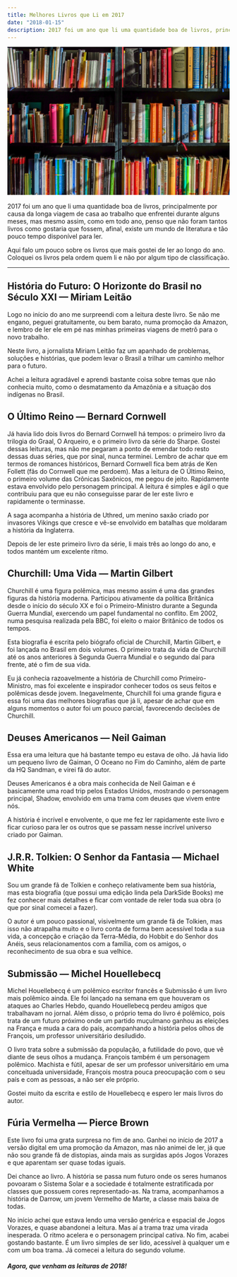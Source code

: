 ```yaml
---
title: Melhores Livros que Li em 2017
date: "2018-01-15"
description: 2017 foi um ano que li uma quantidade boa de livros, principalmente por causa da longa viagem de casa ao trabalho, mas mesmo assim, como em todo ano, penso que não foram tantos livros como gostaria que fossem, afinal, existe um mundo de literatura e tão pouco tempo disponível para ler. Aqui falo um pouco sobre os livros que mais gostei de ler ao longo do ano.
---
```


![Livros](./cover.jpeg)

2017 foi um ano que li uma quantidade boa de livros, principalmente por causa da longa viagem de casa ao trabalho que enfrentei durante alguns meses, mas mesmo assim, como em todo ano, penso que não foram tantos livros como gostaria que fossem, afinal, existe um mundo de literatura e tão pouco tempo disponível para ler.

Aqui falo um pouco sobre os livros que mais gostei de ler ao longo do ano. Coloquei os livros pela ordem quem li e não por algum tipo de classificação.

---

## História do Futuro: O Horizonte do Brasil no Século XXI — Miriam Leitão

Logo no início do ano me surpreendi com a leitura deste livro. Se não me engano, peguei gratuitamente, ou bem barato, numa promoção da Amazon, e lembro de ler ele em pé nas minhas primeiras viagens de metrô para o novo trabalho.

Neste livro, a jornalista Miriam Leitão faz um apanhado de problemas, soluções e histórias, que podem levar o Brasil a trilhar um caminho melhor para o futuro.

Achei a leitura agradável e aprendi bastante coisa sobre temas que não conhecia muito, como o desmatamento da Amazônia e a situação dos indígenas no Brasil.

## O Último Reino — Bernard Cornwell

Já havia lido dois livros do Bernard Cornwell há tempos: o primeiro livro da trilogia do Graal, O Arqueiro, e o primeiro livro da série do Sharpe. Gostei dessas leituras, mas não me pegaram a ponto de emendar todo resto dessas duas séries, que por sinal, nunca terminei. Lembro de achar que em termos de romances históricos, Bernard Cornwell fica bem atrás de Ken Follett (fãs do Cornwell que me perdoem). Mas a leitura de O Último Reino, o primeiro volume das Crônicas Saxônicos, me pegou de jeito. Rapidamente estava envolvido pelo personagem principal. A leitura é simples e ágil o que contribuiu para que eu não conseguisse parar de ler este livro e rapidamente o terminasse.

A saga acompanha a história de Uthred, um menino saxão criado por invasores Vikings que cresce e vê-se envolvido em batalhas que moldaram a história da Inglaterra.

Depois de ler este primeiro livro da série, li mais três ao longo do ano, e todos mantém um excelente ritmo.

## Churchill: Uma Vida — Martin Gilbert

Churchill é uma figura polêmica, mas mesmo assim é uma das grandes figuras da história moderna. Participou ativamente da política Britânica desde o início do século XX e foi o Primeiro-Ministro durante a Segunda Guerra Mundial, exercendo um papel fundamental no conflito. Em 2002, numa pesquisa realizada pela BBC, foi eleito o maior Britânico de todos os tempos.

Esta biografia é escrita pelo biógrafo oficial de Churchill, Martin Gilbert, e foi lançada no Brasil em dois volumes. O primeiro trata da vida de Churchill até os anos anteriores à Segunda Guerra Mundial e o segundo daí para frente, até o fim de sua vida.

Eu já conhecia razoavelmente a história de Churchill como Primeiro-Ministro, mas foi excelente e inspirador conhecer todos os seus feitos e polêmicas desde jovem. Inegavelmente, Churchill foi uma grande figura e essa foi uma das melhores biografias que já li, apesar de achar que em alguns momentos o autor foi um pouco parcial, favorecendo decisões de Churchill.

## Deuses Americanos — Neil Gaiman

Essa era uma leitura que há bastante tempo eu estava de olho. Já havia lido um pequeno livro de Gaiman, O Oceano no Fim do Caminho, além de parte da HQ Sandman, e virei fã do autor.

Deuses Americanos é a obra mais conhecida de Neil Gaiman e é basicamente uma road trip pelos Estados Unidos, mostrando o personagem principal, Shadow, envolvido em uma trama com deuses que vivem entre nós.

A história é incrível e envolvente, o que me fez ler rapidamente este livro e ficar curioso para ler os outros que se passam nesse incrível universo criado por Gaiman.

## J.R.R. Tolkien: O Senhor da Fantasia — Michael White

Sou um grande fã de Tolkien e conheço relativamente bem sua história, mas esta biografia (que possui uma edição linda pela DarkSide Books) me fez conhecer mais detalhes e ficar com vontade de reler toda sua obra (o que por sinal comecei a fazer).

O autor é um pouco passional, visivelmente um grande fã de Tolkien, mas isso não atrapalha muito e o livro conta de forma bem acessível toda a sua vida, a concepção e criação da Terra-Média, do Hobbit e do Senhor dos Anéis, seus relacionamentos com a família, com os amigos, o reconhecimento de sua obra e sua velhice.

## Submissão — Michel Houellebecq

Michel Houellebecq é um polêmico escritor francês e Submissão é um livro mais polêmico ainda. Ele foi lançado na semana em que houveram os ataques ao Charles Hebdo, quando Houellebecq perdeu amigos que trabalhavam no jornal. Além disso, o próprio tema do livro é polêmico, pois trata de um futuro próximo onde um partido muçulmano ganhou as eleições na França e muda a cara do país, acompanhando a história pelos olhos de François, um professor universitário desiludido.

O livro trata sobre a submissão da população, a futilidade do povo, que vê diante de seus olhos a mudança. François também é um personagem polêmico. Machista e fútil, apesar de ser um professor universitário em uma conceituada universidade, François mostra pouca preocupação com o seu país e com as pessoas, a não ser ele próprio.

Gostei muito da escrita e estilo de Houellebecq e espero ler mais livros do autor.

## Fúria Vermelha — Pierce Brown

Este livro foi uma grata surpresa no fim de ano. Ganhei no início de 2017 a versão digital em uma promoção da Amazon, mas não animei de ler, já que não sou grande fã de distopias, ainda mais as surgidas após Jogos Vorazes e que aparentam ser quase todas iguais.

Dei chance ao livro. A história se passa num futuro onde os seres humanos povoaram o Sistema Solar e a sociedade é totalmente estratificada por classes que possuem cores representado-as. Na trama, acompanhamos a história de Darrow, um jovem Vermelho de Marte, a classe mais baixa de todas.

No início achei que estava lendo uma versão genérica e espacial de Jogos Vorazes, e quase abandonei a leitura. Mas aí a trama traz uma virada inesperada. O ritmo acelera e o personagem principal cativa. No fim, acabei gostando bastante. É um livro simples de ser lido, acessível à qualquer um e com um boa trama. Já comecei a leitura do segundo volume.

##### Agora, que venham as leituras de 2018!
